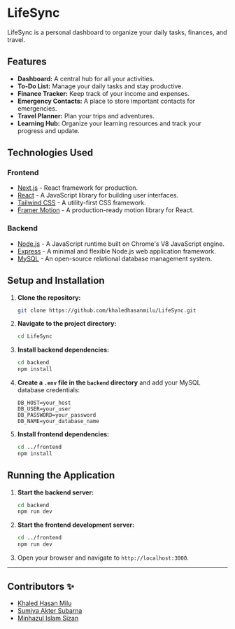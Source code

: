 # LifeSync

LifeSync is a personal dashboard to organize your daily tasks, finances, and travel.

## Features

-   **Dashboard:** A central hub for all your activities.
-   **To-Do List:** Manage your daily tasks and stay productive.
-   **Finance Tracker:** Keep track of your income and expenses.
-   **Emergency Contacts:** A place to store important contacts for emergencies.
-   **Travel Planner:** Plan your trips and adventures.
-   **Learning Hub:** Organize your learning resources and track your progress and update.

## Technologies Used

### Frontend

-   [Next.js](https://nextjs.org/) - React framework for production.
-   [React](https://reactjs.org/) - A JavaScript library for building user interfaces.
-   [Tailwind CSS](https://tailwindcss.com/) - A utility-first CSS framework.
-   [Framer Motion](https://www.framer.com/motion/) - A production-ready motion library for React.

### Backend

-   [Node.js](https://nodejs.org/) - A JavaScript runtime built on Chrome's V8 JavaScript engine.
-   [Express](https://expressjs.com/) - A minimal and flexible Node.js web application framework.
-   [MySQL](https://www.mysql.com/) - An open-source relational database management system.

## Setup and Installation

1.  **Clone the repository:**
    ```bash
    git clone https://github.com/khaledhasanmilu/LifeSync.git
    ```
2.  **Navigate to the project directory:**
    ```bash
    cd LifeSync
    ```
3.  **Install backend dependencies:**
    ```bash
    cd backend
    npm install
    ```
4.  **Create a `.env` file in the `backend` directory** and add your MySQL database credentials:
    ```
    DB_HOST=your_host
    DB_USER=your_user
    DB_PASSWORD=your_password
    DB_NAME=your_database_name
    ```
5.  **Install frontend dependencies:**
    ```bash
    cd ../frontend
    npm install
    ```

## Running the Application

1.  **Start the backend server:**
    ```bash
    cd backend
    npm run dev
    ```
2.  **Start the frontend development server:**
    ```bash
    cd ../frontend
    npm run dev
    ```
3.  Open your browser and navigate to `http://localhost:3000`.

---

## Contributors ✨

- [Khaled Hasan Milu](https://github.com/khaledhasanmilu)  
- [Sumiya Akter Subarna](https://github.com/Subarna-007)  
- [Minhazul Islam Sizan](https://github.com/sizan2119254)  
